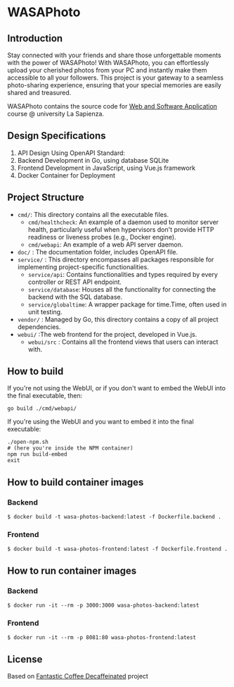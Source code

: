 # WASAPhoto
## Introduction 
Stay connected with your friends and share those unforgettable moments with the power of WASAPhoto! With WASAPhoto, you can effortlessly upload your cherished photos from your PC and instantly make them accessible to all your followers. This project is your gateway to a seamless photo-sharing experience, ensuring that your special memories are easily shared and treasured.

WASAPhoto contains the source code for [Web and Software Application](http://gamificationlab.uniroma1.it/en/wasa/) course @ university La Sapienza.

## Design Specifications
1. API Design Using OpenAPI Standard:
2. Backend Development in Go, using database SQLite
3. Frontend Development in JavaScript, using Vue.js framework
4. Docker Container for Deployment

## Project Structure 
* `cmd/`: This directory contains all the executable files.
	* `cmd/healthcheck`: An example of a daemon used to monitor server health, particularly useful when hypervisors don't provide HTTP readiness or liveness probes (e.g., Docker engine).
	* `cmd/webapi`: An example of a web API server daemon.
* `doc/` : The documentation folder, includes OpenAPI file.
* `service/` : This directory encompasses all packages responsible for implementing project-specific functionalities.
	* `service/api`: Contains functionalities and types required by every controller or REST API endpoint.
	* `service/database`: Houses all the functionality for connecting the backend with the SQL database.
	* `service/globaltime`: A wrapper package for time.Time, often used in unit testing.
* `vendor/` : Managed by Go, this directory contains a copy of all project dependencies.
* `webui/` :The web frontend for the project, developed in Vue.js.
	* `webui/src` : Contains all the frontend views that users can interact with.
## How to build

If you're not using the WebUI, or if you don't want to embed the WebUI into the final executable, then:
```
go build ./cmd/webapi/
```
If you're using the WebUI and you want to embed it into the final executable:
```
./open-npm.sh
# (here you're inside the NPM container)
npm run build-embed
exit
```

## How to build container images
### Backend
```
$ docker build -t wasa-photos-backend:latest -f Dockerfile.backend .
```
### Frontend
```
$ docker build -t wasa-photos-frontend:latest -f Dockerfile.frontend .
```
## How to run container images
### Backend
```
$ docker run -it --rm -p 3000:3000 wasa-photos-backend:latest
```
### Frontend
```
$ docker run -it --rm -p 8081:80 wasa-photos-frontend:latest
```
## License
Based on [Fantastic Coffee Decaffeinated](https://github.com/sapienzaapps/fantastic-coffee-decaffeinated/) project
